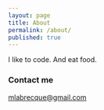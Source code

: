 ```yaml
---
layout: page
title: About
permalink: /about/
published: true
---
```


I like to code.  And eat food.


### Contact me

[mlabrecque@gmail.com](mailto:mlabrecque@gmail.com)
